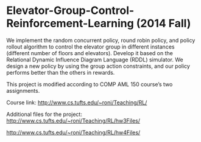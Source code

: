 # Elevator-Group-Control-Reinforcement-Learning (2014 Fall)



We implement the random concurrent policy, round robin policy, and policy rollout algorithm to control the elevator group in different instances (different number of floors and elevators). Develop it based on the Relational Dynamic Influence Diagram Language (RDDL) simulator. We design a new policy by using the group action constraints, and our policy performs better than the others in rewards. 



This project is modified according to COMP AML 150 course’s two assignments. 

Course link: 
http://www.cs.tufts.edu/~roni/Teaching/RL/

Additional files for the project: 
http://www.cs.tufts.edu/~roni/Teaching/RL/hw3Files/

http://www.cs.tufts.edu/~roni/Teaching/RL/hw4Files/
